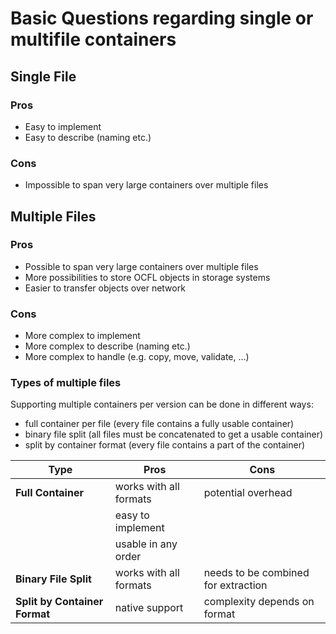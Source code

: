 # Basic Questions regarding single or multifile containers

## Single File
### Pros
* Easy to implement
* Easy to describe (naming etc.)

### Cons
* Impossible to span very large containers over multiple files

## Multiple Files
### Pros
* Possible to span very large containers over multiple files
* More possibilities to store OCFL objects in storage systems
* Easier to transfer objects over network

### Cons
* More complex to implement
* More complex to describe (naming etc.)
* More complex to handle (e.g. copy, move, validate, ...)

### Types of multiple files
Supporting multiple containers per version can be done in different ways:
* full container per file (every file contains a fully usable container)
* binary file split (all files must be concatenated to get a usable container)
* split by container format (every file contains a part of the container)

| Type                          | Pros                   | Cons                                |
|-------------------------------|------------------------|-------------------------------------|
| __Full Container__            | works with all formats | potential overhead                  |
|                               | easy to implement      |                                     |
|                               | usable in any order    |                                     |
| __Binary File Split__         | works with all formats | needs to be combined for extraction |
| __Split by Container Format__ | native support         | complexity depends on format        |

